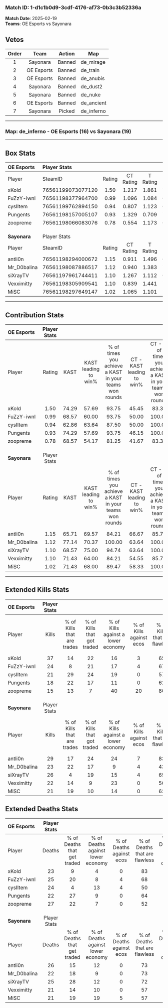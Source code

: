 ### Match ID: 1-d1c1b0d9-3cdf-4176-af73-0b3c3b52336a  
**Match Date**: 2025-02-19  
**Teams**: OE Esports vs Sayonara  

## Vetos  

| Order | Team | Action | Map |
| :---: | :--: | :----: | --- |
| 1 | Sayonara | Banned | de_mirage |
| 2 | OE Esports | Banned | de_train |
| 3 | OE Esports | Banned | de_anubis |
| 4 | Sayonara | Banned | de_dust2 |
| 5 | Sayonara | Banned | de_nuke |
| 6 | OE Esports | Banned | de_ancient |
| 7 | Sayonara | Picked | de_inferno |

---  

### **Map**: de_inferno - OE Esports (16) vs Sayonara (19)  
---  

## Box Stats  

| **OE Esports** | Player Stats      |        |           |          |       |       |       |         |        |      |     |
| :- | :- | :-: | :-: | :-: | :-: | :-: | :-: | :-: | :-: | :-: | :-: |
| Player         | SteamID           | Rating | CT Rating | T Rating | KAST  |  ADR  | Kills | Assists | Deaths | K/D  | HS% |
| xKold          | 76561199073077120 |  1.50  |   1.217   |  1.861   | 74.29 | 100.9 |  37   |    3    |   23   | 1.61 | 13  |
| FuZzY-iwnl     | 76561198377964700 |  0.99  |   1.096   |  1.084   | 68.57 | 63.7  |  24   |    4    |   25   | 0.96 | 45  |
| cysIItem       | 76561199762894150 |  0.94  |   0.807   |  1.123   | 62.86 | 74.0  |  21   |   10    |   24   | 0.88 | 47  |
| Pungents       | 76561198157005107 |  0.93  |   1.329   |  0.709   | 74.29 | 57.4  |  18   |   11    |   22   | 0.82 | 66  |
| zoopreme       | 76561198066083076 |  0.78  |   0.554   |  1.173   | 68.57 | 70.7  |  15   |   10    |   27   | 0.56 | 46  |
|                |                   |        |           |          |       |       |       |         |        |      |     |
|                |                   |        |           |          |       |       |       |         |        |      |     |
|                |                   |        |           |          |       |       |       |         |        |      |     |
| **Sayonara**   | Player Stats      |        |           |          |       |       |       |         |        |      |     |
| Player         | SteamID           | Rating | CT Rating | T Rating | KAST  |  ADR  | Kills | Assists | Deaths | K/D  | HS% |
| antli0n        | 76561198294000672 |  1.15  |   0.911   |  1.496   | 65.71 | 85.2  |  29   |    5    |   26   | 1.12 | 37  |
| Mr_D0balina    | 76561198087886517 |  1.12  |   0.940   |  1.383   | 77.14 | 71.7  |  23   |   11    |   22   | 1.05 | 47  |
| siXrayTV       | 76561197961744411 |  1.10  |   1.267   |  1.112   | 68.57 | 76.3  |  26   |   10    |   25   | 1.04 | 46  |
| Vexximitty     | 76561198305909541 |  1.10  |   0.839   |  1.441   | 71.43 | 82.8  |  22   |   11    |   21   | 1.05 | 40  |
| MiSC           | 76561198297649147 |  1.02  |   1.065   |  1.101   | 71.43 | 68.0  |  21   |    8    |   21   | 1.00 | 47  |
---  

## Contribution Stats  

| **OE Esports** | Player Stats |       |                      |                                                        |                           |                                                             |                          |                                                            |
| :- | :-: | :-: | :-: | :-: | :-: | :-: | :-: | :-: |
| Player         |    Rating    | KAST  | KAST leading to win% | % of times you achieve a KAST in your teams won rounds | CT - KAST leading to win% | CT - % of times you achieve a KAST in your teams won rounds | T - KAST leading to win% | T - % of times you achieve a KAST in your teams won rounds |
| xKold          |     1.50     | 74.29 |        57.69         |                         93.75                          |           45.45           |                            83.33                            |          66.67           |                           100.00                           |
| FuZzY-iwnl     |     0.99     | 68.57 |        60.00         |                         93.75                          |           50.00           |                           100.00                            |          69.23           |                           90.00                            |
| cysIItem       |     0.94     | 62.86 |        63.64         |                         87.50                          |           50.00           |                           100.00                            |          80.00           |                           80.00                            |
| Pungents       |     0.93     | 74.29 |        57.69         |                         93.75                          |           46.15           |                           100.00                            |          69.23           |                           90.00                            |
| zoopreme       |     0.78     | 68.57 |        54.17         |                         81.25                          |           41.67           |                            83.33                            |          66.67           |                           80.00                            |
|                |              |       |                      |                                                        |                           |                                                             |                          |                                                            |
|                |              |       |                      |                                                        |                           |                                                             |                          |                                                            |
|                |              |       |                      |                                                        |                           |                                                             |                          |                                                            |
| **Sayonara**   | Player Stats |       |                      |                                                        |                           |                                                             |                          |                                                            |
| Player         |    Rating    | KAST  | KAST leading to win% | % of times you achieve a KAST in your teams won rounds | CT - KAST leading to win% | CT - % of times you achieve a KAST in your teams won rounds | T - KAST leading to win% | T - % of times you achieve a KAST in your teams won rounds |
| antli0n        |     1.15     | 65.71 |        69.57         |                         84.21                          |           66.67           |                            85.71                            |          71.43           |                           83.33                            |
| Mr_D0balina    |     1.12     | 77.14 |        70.37         |                         100.00                         |           63.64           |                           100.00                            |          75.00           |                           100.00                           |
| siXrayTV       |     1.10     | 68.57 |        75.00         |                         94.74                          |           63.64           |                           100.00                            |          84.62           |                           91.67                            |
| Vexximitty     |     1.10     | 71.43 |        64.00         |                         84.21                          |           54.55           |                            85.71                            |          71.43           |                           83.33                            |
| MiSC           |     1.02     | 71.43 |        68.00         |                         89.47                          |           58.33           |                           100.00                            |          76.92           |                           83.33                            |
---  

## Extended Kills Stats  

| **OE Esports** | Player Stats |                            |                            |                                    |                         |                              |                                 |                                       |                    |           |
| :- | :-: | :-: | :-: | :-: | :-: | :-: | :-: | :-: | :-: | :-: |
| Player         |    Kills     | % of Kills that are trades | % of Kills that got traded | % of Kills against a lower economy | % of Kills against ecos | % of Kills that are flawless | % of Kills that are close duels | % of Kills that are assisted by flash | Pistol Round Kills | AWP Kills |
| xKold          |      37      |             14             |             22             |                 16                 |            3            |              65              |               11                |                   0                   |         2          |    28     |
| FuZzY-iwnl     |      24      |             8              |             21             |                 17                 |            4            |              67              |                4                |                   4                   |         2          |     0     |
| cysIItem       |      21      |             29             |             24             |                 19                 |            0            |              57              |                5                |                   0                   |         0          |     1     |
| Pungents       |      18      |             22             |             17             |                 11                 |            0            |              61              |                0                |                   0                   |         3          |     0     |
| zoopreme       |      15      |             13             |             7              |                 40                 |           20            |              80              |                7                |                   0                   |         0          |     0     |
|                |              |                            |                            |                                    |                         |                              |                                 |                                       |                    |           |
|                |              |                            |                            |                                    |                         |                              |                                 |                                       |                    |           |
|                |              |                            |                            |                                    |                         |                              |                                 |                                       |                    |           |
| **Sayonara**   | Player Stats |                            |                            |                                    |                         |                              |                                 |                                       |                    |           |
| Player         |    Kills     | % of Kills that are trades | % of Kills that got traded | % of Kills against a lower economy | % of Kills against ecos | % of Kills that are flawless | % of Kills that are close duels | % of Kills that are assisted by flash | Pistol Round Kills | AWP Kills |
| antli0n        |      29      |             17             |             24             |                 24                 |            7            |              83              |                0                |                   0                   |         1          |    19     |
| Mr_D0balina    |      23      |             22             |             17             |                 9                  |            4            |              43              |               13                |                   0                   |         2          |     0     |
| siXrayTV       |      26      |             4              |             19             |                 15                 |            4            |              65              |                4                |                   0                   |         2          |     0     |
| Vexximitty     |      22      |             14             |             9              |                 23                 |            0            |              50              |                0                |                   0                   |         0          |     0     |
| MiSC           |      21      |             19             |             10             |                 14                 |            0            |              62              |               10                |                   5                   |         2          |     0     |
## Extended Deaths Stats  

| **OE Esports** | Player Stats |                             |                                   |                          |                               |                            |                           |               |
| :- | :-: | :-: | :-: | :-: | :-: | :-: | :-: | :-: |
| Player         |    Deaths    | % of Deaths that get traded | % of Deaths against lower economy | % of Deaths against ecos | % of Deaths that are flawless | % of Deaths that are close | % of Deaths while blinded | Deaths to AWP |
| xKold          |      23      |              9              |                 4                 |            0             |              83               |             0              |             0             |       6       |
| FuZzY-iwnl     |      25      |             20              |                 8                 |            4             |              68               |             0              |             0             |       3       |
| cysIItem       |      24      |              4              |                13                 |            4             |              50               |             4              |             4             |       2       |
| Pungents       |      22      |             27              |                 9                 |            0             |              64               |             5              |             0             |       3       |
| zoopreme       |      27      |             22              |                 7                 |            0             |              52               |             15             |             0             |       5       |
|                |              |                             |                                   |                          |                               |                            |                           |               |
|                |              |                             |                                   |                          |                               |                            |                           |               |
|                |              |                             |                                   |                          |                               |                            |                           |               |
| **Sayonara**   | Player Stats |                             |                                   |                          |                               |                            |                           |               |
| Player         |    Deaths    | % of Deaths that get traded | % of Deaths against lower economy | % of Deaths against ecos | % of Deaths that are flawless | % of Deaths that are close | % of Deaths while blinded | Deaths to AWP |
| antli0n        |      26      |             15              |                12                 |            0             |              73               |             4              |             0             |       6       |
| Mr_D0balina    |      22      |             18              |                 9                 |            0             |              73               |             5              |             5             |       8       |
| siXrayTV       |      25      |             28              |                12                 |            0             |              72               |             8              |             0             |       7       |
| Vexximitty     |      21      |             14              |                10                 |            0             |              57               |             5              |             0             |       4       |
| MiSC           |      21      |             19              |                19                 |            5             |              57               |             10             |             0             |       4       |
